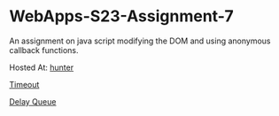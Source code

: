 # WebApps-S23-Assignment-7
An assignment on java script modifying the DOM and using anonymous callback functions.

Hosted At: [hunter](https://44-563-web-apps-s23.github.io/44563-webapps-s23-assignment7-kyathijagadeeswarp/hunter.html)

[Timeout](https://44-563-web-apps-s23.github.io/44563-webapps-s23-assignment7-kyathijagadeeswarp/react.html)

[Delay Queue](https://44-563-web-apps-s23.github.io/44563-webapps-s23-assignment7-kyathijagadeeswarp/delayq.html)
